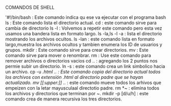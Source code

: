 COMANDOS DE SHELL

'#!/bin/bash : Este comando indica qu ese va ejecutar con el programa bash
ls : Este comando lista el directorio actual.
cd : este comando sirve para cambia de directorio
ls -l : Volvemos a repetir este comando pero esta vez usamos una bandera lista en formato largo.
ls -la,ls -l -a : lista el directorio mostrando los archivos ocultos.
ls -lan : este comando lista en formato largo,muestra los archivos ocultos y tambien enumera los ID de usuarios y grupos.
mkdir : Este comando sirve para crear directorios.
mv : Este comando sirve para mover o renombrar.
rm : Use este comando para remover archivos o directorios vacios
cd .. : agregando los 2 puntos nos permie subir un directorio.
ln -s : este comando crea un link simbolico hacia un archivo.
cp -u *.html .. : Este comando copia del directorio actual todos los archivos con extensión .html al directorio padre que se hayan actualizado.
mv [[:upper:]]* .. : este comando mueve todos los arhivos que empeizen con la letar mayusculaal directotio padre.
rm *~ : elimina todos los archivos y directorios que terminan por ~.
mkdir -p [d/u/h] : este comando crea de manera recursiva los tres directorios.

